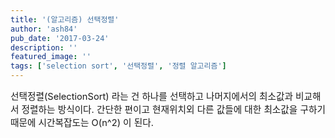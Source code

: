 ```yaml
---
title: '(알고리즘) 선택정렬'
author: 'ash84'
pub_date: '2017-03-24'
description: ''
featured_image: ''
tags: ['selection sort', '선택정렬', '정렬 알고리즘']
---
```



<span style="font-size: 11pt;"></span><span style="font-size: 11pt;"></span><span style="font-size: 11pt;">선택정렬(SelectionSort) 라는 건 하나를 선택하고 나머지에서의 최소값과 비교해서 정렬하는 방식이다. 간단한 편이고 현재위치외 다른 값들에 대한 </span><span style="font-size: 11pt;">최소값을 구하기 때문에 시간복잡도는 O(n^2) 이 된다. </span>

<span style="font-size: 11pt;"></span>

<script src="https://gist.github.com/AhnSeongHyun/5964093.js"></script>



